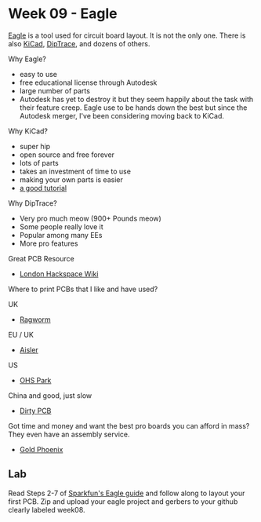 # Week 09 - Eagle 

[Eagle](https://www.autodesk.co.uk/products/eagle/free-download) is a tool used for circuit board layout. It is not the only one. There is also [KiCad](http://www.kicad-pcb.org/), [DipTrace](https://diptrace.com/), and dozens of others.

Why Eagle? 
* easy to use 
* free educational license through Autodesk 
* large number of parts 
* Autodesk has yet to destroy it but they seem happily about the task with their feature creep. Eagle use to be hands down the best but since the Autodesk merger, I've been considering moving back to KiCad. 

Why KiCad? 

* super hip
* open source and free forever 
* lots of parts
* takes an investment of time to use 
* making your own parts is easier 
* [a good tutorial](http://blog.oshpark.com/2019/10/16/getting-to-blinky-with-kicad-5/) 

Why DipTrace?

* Very pro much meow (900+ Pounds meow) 
* Some people really love it 
* Popular among many EEs
* More pro features 

Great PCB Resource 
* [London Hackspace Wiki](https://wiki.london.hackspace.org.uk/view/Guides/PCB_Fabrication)

Where to print PCBs that I like and have used? 

UK 
* [Ragworm](https://ragworm.eu/)

EU / UK
* [Aisler](https://aisler.net/)

US 
* [OHS Park](https://oshpark.com/)

China and good, just slow 
* [Dirty PCB](https://dirtypcbs.com/store/pcbs)

Got time and money and want the best pro boards you can afford in mass? They even have an assembly service. 
* [Gold Phoenix](https://www.goldphoenixpcb.com/)


## Lab  

Read Steps 2-7 of [Sparkfun's Eagle guide](https://www.sparkfun.com/EAGLE) and follow along to layout your first PCB. Zip and upload your eagle project and gerbers to your github clearly labeled week08. 

